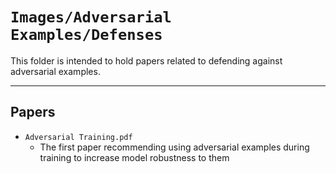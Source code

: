# `Images/Adversarial Examples/Defenses`

This folder is intended to hold papers related to defending against adversarial examples.

---

## Papers

- `Adversarial Training.pdf`
  - The first paper recommending using adversarial examples during training to increase model robustness to them
